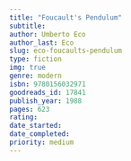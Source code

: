 ```yaml
---
title: "Foucault's Pendulum"
subtitle: 
author: Umberto Eco
author_last: Eco
slug: eco-foucaults-pendulum
type: fiction
img: true
genre: modern
isbn: 9780156032971
goodreads_id: 17841
publish_year: 1988
pages: 623
rating: 
date_started:
date_completed:
priority: medium
---
```

